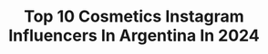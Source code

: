 ---
title: Top 10 Cosmetics Instagram Influencers In Argentina In 2024
description: >-
  Find top cosmetics Instagram influencers in Argentina in 2024. Most popular hashtags: #cosmetics #beauty #fashion.
platform: Instagram
hits: 63
text_top: Discover the best Instagram profiles on inBeat.
text_bottom: Our platform has 63 Instagram influencers like this in Argentina for you to contact.
profiles:
  - username: "ildabejleri"
    fullname: >-
      Ilda Bejleri
    bio: >-
      •founder @ilspahammam.al “Beauty, Cosmetic & Personal Care, Hammam” •tvhost/sport journalist/producer •t’ka mami yll⭐️•rikthimiidallendysheve•sport
    location: "Argentina"
    followers: 412289
    engagement: 41
    commentsToLikes: 1.405208
    id: ck135hmnm1gtr0i192dipvjq7
    verified: false
    hashtags: "#eventdesign, #florals, #party, #besojinimetemireve"
  - username: "bassixs"
    fullname: >-
      Sol Bassi 🌴⛸
    bio: >-
      Founder @murdastudio @murda.cosmetics Content Creator Fashion Stylist Lash & brow artist
    location: "Argentina"
    followers: 18852
    engagement: 580
    commentsToLikes: 0.006928
    id: ck0w60o6a6cjo0i19f37yev4s
    verified: false
    hashtags: "#jordan1squad, #jordan1, #jordangirl, #jordan3"
  - username: "duiliocortella"
    fullname: >-
      Dr Duilio Cortella
    bio: >-
      Artista Cirujano Master Injector CEO DC COSMETIC®️ Turnos Crystal: +54 9 11 5982-6166 Full Face DC : • Diseño de labios • Rinoperfección DC • Botox
    location: "Argentina"
    followers: 154146
    engagement: 615
    commentsToLikes: 0.234569
    id: ck15tr4m5jhqb0i193pb15up7
    verified: false
    hashtags: "#labios, #masterinjector, #fillers, #lips"
  - username: "maccosmeticschile"
    fullname: >-
      M·A·C COSMETICS CHILE
    bio: >-
      Cuenta Oficial de M·A·C Cosmetics Chile 🇨🇱💄💋 Todas las Edades, Todas las Razas, Todos los Géneros
    location: "Argentina"
    followers: 187657
    engagement: 50
    commentsToLikes: 0.048046
    id: ck0vy8iu82qrr0i1970e456qa
    verified: true
    hashtags: "#powderkissliquidlipcolour, #regram, #macfrostedfirework, #macholiday"
  - username: "republic.cosmetics.sv"
    fullname: >-
      Republic Cosmetics
    bio: >-
      Tienda de cosméticos con chispas creativas✨ Compras en linea⬇️
    location: "Argentina"
    followers: 18488
    engagement: 181
    commentsToLikes: 0.009359
    id: ck0uaoy51cpjs0i19os1hz3ka
    verified: false
    hashtags: ""
  - username: "irohanature"
    fullname: >-
      Iroha Nature Cosmetics
    bio: >-
      ▫️BELLEZA NATURAL AUTÉNTICA ▫️Alto % de Ingredientes Naturales ▫️Fórmulas CLEAN & VEGAN con 🤍 ▫️Somos CARBONO NEUTRO🌳 ▫️ENVÍO GRATIS pedidos +24,90€
    location: "Argentina"
    followers: 70776
    engagement: 27
    commentsToLikes: 0.152690
    id: ck5zmgyglmjux0i14xkvi2r8p
    verified: false
    hashtags: "#cleanbeauty, #naturalbeauty, #autenticbeauty, #cosmetics"
  - username: "w7ecuador"
    fullname: >-
      W7 Cosmetics
    bio: >-
      Maquillajes de tendencia con precios que si puedes pagar 😉 Envíos a todo el país Contáctanos vía Whatsapp📱➡️0979246755 Visita nuestra página web 👇⬇️
    location: "Argentina"
    followers: 43253
    engagement: 26
    commentsToLikes: 0.037216
    id: ck6u8mleysgpb0j71na441nyl
    verified: false
    hashtags: "#w7makeup, #w7lovers, #crueltyfreecosmetics, #w7cosmetics"
  - username: "barbi_cabo"
    fullname: >-
      𝘉𝘢𝘳𝘣𝘪𝘦 𝘊𝘢𝘣𝘰
    bio: >-
      Comunicadora - 𝒫ℯ𝓇𝒾ℴ𝒹𝒾𝓈𝓉𝒶 |𝒞𝒶𝓃𝓉𝒶𝓃𝓉ℯ | - Contacto 📩 bdcabo@gmail.com
    location: "Argentina"
    followers: 79118
    engagement: 364
    commentsToLikes: 0.938571
    id: ck5hpwfdns32o0i11ginfm4q8
    verified: false
    hashtags: "#bienestar, #fotografia, #entretenimiento, #instafashion"
  - username: "leticia_lasose"
    fullname: >-
      Leticia Lasose ✨
    bio: >-
      🇩🇴| Dominican 🇪🇸 👑| Miss Turismo Latina 2015 👠| Hernando Herrera Models BCN 👢|CEO @letys_fashion_store 👶|Mother @babyjoshua16 My canal YouTube ⬇️
    location: "Argentina"
    followers: 28904
    engagement: 407
    commentsToLikes: 0.106730
    id: ckf5nwbbzzxu00j23m4f7bmsn
    verified: false
    hashtags: "#christmas, #presents, #jolly, #outfit"
  - username: "sofiakaless"
    fullname: >-
      Sofia Kaless
    bio: >-
      Modelo 🇦🇷 📍 en Buenos Aires Olavarriense Fan del make up 💄 Agencia madre: @lomanagement 🇦🇷 Agencia en Col/Mex: @iamincover 🇨🇴🇲🇽
    location: "Argentina"
    followers: 8514
    engagement: 911
    commentsToLikes: 0.033887
    id: ck6udclunkbyy0j71rnrvahhz
    verified: false
    hashtags: "#cosmetics, #fragancias, #perfumes, #lovers"
---